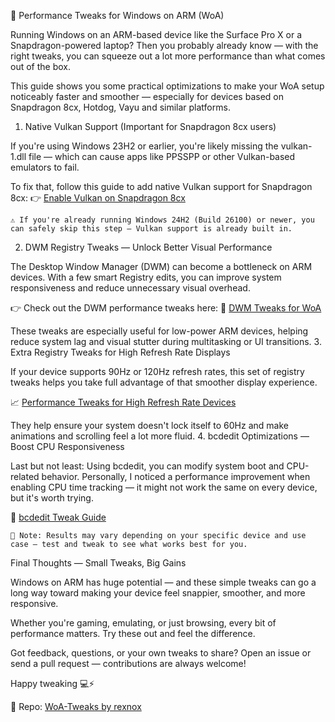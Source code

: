 🚀 Performance Tweaks for Windows on ARM (WoA)

Running Windows on an ARM-based device like the Surface Pro X or a Snapdragon-powered laptop? Then you probably already know — with the right tweaks, you can squeeze out a lot more performance than what comes out of the box.

This guide shows you some practical optimizations to make your WoA setup noticeably faster and smoother — especially for devices based on Snapdragon 8cx, Hotdog, Vayu and similar platforms.
1. Native Vulkan Support (Important for Snapdragon 8cx users)

If you're using Windows 23H2 or earlier, you're likely missing the vulkan-1.dll file — which can cause apps like PPSSPP or other Vulkan-based emulators to fail.

To fix that, follow this guide to add native Vulkan support for Snapdragon 8cx:
👉 [Enable Vulkan on Snapdragon 8cx](https://driver1998.github.io/en/posts/vulkan-on-qualcomm-snapdragon-8cx/)

`⚠️ If you're already running Windows 24H2 (Build 26100) or newer, you can safely skip this step — Vulkan support is already built in.`

2. DWM Registry Tweaks — Unlock Better Visual Performance

The Desktop Window Manager (DWM) can become a bottleneck on ARM devices. With a few smart Registry edits, you can improve system responsiveness and reduce unnecessary visual overhead.

👉 Check out the DWM performance tweaks here:
🔧 [DWM Tweaks for WoA](https://github.com/rexnox/WoA-Tweaks/blob/main/regedit/Registry%20Tweaks%20for%20Performance.md)

These tweaks are especially useful for low-power ARM devices, helping reduce system lag and visual stutter during multitasking or UI transitions.
3. Extra Registry Tweaks for High Refresh Rate Displays

If your device supports 90Hz or 120Hz refresh rates, this set of registry tweaks helps you take full advantage of that smoother display experience.

📈 [Performance Tweaks for High Refresh Rate Devices](https://github.com/rexnox/WoA-Tweaks/blob/main/regedit/DWM%20Tweaks.md)

They help ensure your system doesn't lock itself to 60Hz and make animations and scrolling feel a lot more fluid.
4. bcdedit Optimizations — Boost CPU Responsiveness

Last but not least:
Using bcdedit, you can modify system boot and CPU-related behavior. Personally, I noticed a performance improvement when enabling CPU time tracking — it might not work the same on every device, but it's worth trying.

🧩 [bcdedit Tweak Guide](https://github.com/rexnox/WoA-Tweaks/blob/main/bcdedit/bcd.md)

`🧠 Note: Results may vary depending on your specific device and use case — test and tweak to see what works best for you.`

Final Thoughts — Small Tweaks, Big Gains

Windows on ARM has huge potential — and these simple tweaks can go a long way toward making your device feel snappier, smoother, and more responsive.

Whether you're gaming, emulating, or just browsing, every bit of performance matters. Try these out and feel the difference.

Got feedback, questions, or your own tweaks to share?
Open an issue or send a pull request — contributions are always welcome!

Happy tweaking 💻⚡

🔗 Repo: [WoA-Tweaks by rexnox](https://github.com/rexnox/WoA-Tweaks)
